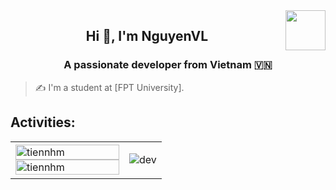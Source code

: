 <!-- <img align="left" width="400" src="https://github.githubassets.com/images/modules/profile/profile-first-repo.svg" /> -->
<img align="right" width="64" src="https://github.com/TienNHM.png" />
<!-- <img align="right" width="64" src="https://img.icons8.com/color/48/vietnam-circular.png" /> -->

<h2 align="center">Hi 👋, I'm NguyenVL</h2>
<p align="center">
  <h3 align="center">A passionate developer from Vietnam 🇻🇳 </h3>
</p>

> ✍ I'm a student at [FPT University].


## Activities:

<table style="width:100%;">
  <tr>
    <td>
      <img src="https://github-readme-stats.vercel.app/api/top-langs/?username=tiennhm&bg_color=FFFFFF00&text_color=179fa3&layout=compact&hide=CSS&langs_count=10&custom_title=Top%20ngôn%20ngữ%20được%20dùng" alt="tiennhm" width="100%"/>
      <img src="https://github-readme-stats.vercel.app/api?username=tiennhm&bg_color=FFFFFF00&text_color=179fa3&show_icons=true&count_private=true&include_all_commits=true&custom_title=Hoạt%20động%20trên%20Github" alt="tiennhm" width="100%"/>
    </td>
    <td>
      <p align="center"> 
        <img src="[https://cdn.dribbble.com/users/1059583/screenshots/4171367/coding-freak.gif" alt="dev" width=](https://img.notionusercontent.com/s3/prod-files-secure%2F8d03175e-bac7-4bf9-934d-2b5f94912414%2F8bf7c451-d481-4e76-a313-c8bc289c7c4a%2F4a705e028bb9f5d50995e68c791fb10a.gif/size/?exp=1729765344&sig=I7ntJvb9HU6PZO6CERuwzunwP7CeJDGvAJyW9BRdgjU)"100%"/>
      </p>
    </td>
  </tr>
</table>

